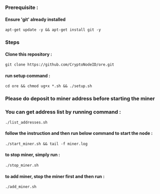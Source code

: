 ### Prerequisite :
#### Ensure 'git' already installed
    apt-get update -y && apt-get install git -y
### Steps
#### Clone this repository :
    git clone https://github.com/CryptoNodeID/ore.git
#### run setup command : 
    cd ore && chmod ug+x *.sh && ./setup.sh
### Please do deposit to miner address before starting the miner
### You can get address list by running command :
    ./list_addresses.sh
#### follow the instruction and then run below command to start the node :
    ./start_miner.sh && tail -f miner.log
#### to stop miner, simply run :
    ./stop_miner.sh
#### to add miner, stop the miner first and then run :
    ./add_miner.sh